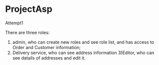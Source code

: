 # ProjectAsp
Attempt1

There are three roles:
1) admin, who can create new roles and see role list, and has access to Order and Customer information;
2) Delivery service, who can see address information
3)Editor, who can see datails of addresses and edit it.


